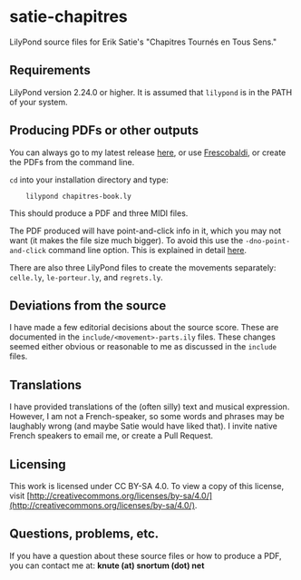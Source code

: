 # satie-chapitres
LilyPond source files for Erik Satie's "Chapitres Tournés en Tous Sens."

## Requirements
LilyPond version 2.24.0 or higher.  It is assumed that `lilypond` is in the PATH of your system.

## Producing PDFs or other outputs
You can always go to my latest release [here](https://github.com/ksnortum/satie-chapitres/releases/latest), or use [Frescobaldi](https://www.frescobaldi.org/), or create the PDFs from the command line.

`cd` into your installation directory and type:

        lilypond chapitres-book.ly

This should produce a PDF and three MIDI files.

The PDF produced will have point-and-click info in it, which you may not want (it makes the file size much bigger).  To avoid this use the `-dno-point-and-click` command line option.  This is explained in detail [here](https://lilypond.org/doc/v2.24/Documentation/usage/command_002dline-usage).

There are also three LilyPond files to create the movements separately: `celle.ly`, `le-porteur.ly`, and `regrets.ly`.

## Deviations from the source
I have made a few editorial decisions about the source score.  These are documented in the `include/<movement>-parts.ily` files.  These changes seemed either obvious or reasonable to me as discussed in the `include` files.

## Translations
I have provided translations of the (often silly) text and musical expression.  However, I am not a French-speaker, so some words and phrases may be laughably wrong (and maybe Satie would have liked that).  I invite native French speakers to email me, or create a Pull Request.

## Licensing
This work is licensed under CC BY-SA 4.0. To view a copy of this license, visit [http://creativecommons.org/licenses/by-sa/4.0/](http://creativecommons.org/licenses/by-sa/4.0/).

## Questions, problems, etc.
If you have a question about these source files or how to produce a PDF, you can contact me at: **knute (at) snortum (dot) net**